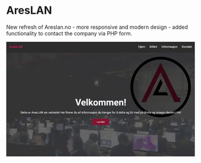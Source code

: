 # AresLAN
New refresh of Areslan.no - more responsive and modern design - added functionality to contact the company via PHP form. 


![](preview.gif)
